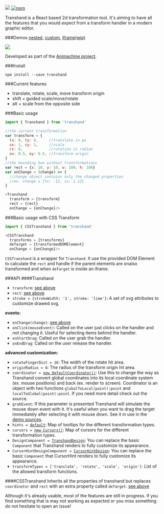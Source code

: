 ![](https://img.shields.io/badge/status-beta-orange.svg?style=flat-square) [![npm](https://img.shields.io/npm/dm/transhand.svg?style=flat-square)](https://www.npmjs.com/package/transhand)

Transhand is a React based 2d transformation tool. It's aiming to have all the features that you would expect from a transform handler in a modern graphic editor.

###Demos
[nested](http://azazdeaz.github.io/transhand/nested/),
[custom](http://azazdeaz.github.io/transhand/custom/),
[iframe(wip)](http://azazdeaz.github.io/transhand/iframe/)

![](http://fat.gfycat.com/SilverExhaustedEquestrian.gif)

Developed as part of the [Animachine project](https://github.com/animachine/animachine).

###Install
```
npm install --save transhand
```

###Current features
- translate, rotate, scale, move transform origin
- shift + guided scale/move/rotate
- alt + scale from the opposite side


###Basic usage
```javascript
import { Transhand } from 'transhand'

//the current transformation
var transform = {
  tx: 0, ty: 0,     //translate in px
  sx: 1, sy: 1,     //scale
  rz: 0,            //rotation in radian
  ox: 0.5, oy: 0.5, //transform origin
}
//the bounding box without transformations
var rect = {x: 10, y: 10, w: 100, h: 100}
var onChange = (change) => {
  //change object contains only the changed properties
  //ex. change = {tx: -12, sx: 1.12}
}

<Transhand
  transform = {transform}
  rect = {rect}
  onChange = {onChange}/>
```

###Basic usage with CSS Transform
```javascript
import { CSSTranshand } from 'transhand'

<CSSTranshand
  transforms = {transforms}
  deTarget = {transformedDOMElement}
  onChange = {onChange}/>
```
```CSSTranshand``` is a wrapper for ```Transhand```. It use the provided DOM Element to calculate the ```rect``` and handle if the parent elements are onalso transformed and when ```deTarget``` is inside an iframe.

###API
####Transhand
 - ```transform```: [see above](#basic-usage)
 - ```rect```: [see above](#basic-usage)
 - ```stroke = {strokeWidth: '1', stroke: 'lime'}```:  A set of svg attributes to customize drawed svg.

**events:**
 - ```onChange(change)```: [see above](#basic-usage)
 - ```onClick(mouseEvent)```: Called on the user just clicks on the handler and not changing it. Useful for selecting items behind the handler.
 - ```onStartDrag```: Called on the user grab the handler.
 - ```onEndDrag```: Called on the user release the handler. 

**advanced customization:**
 - ```rotateFingerDist = 16```: The width of the rotate hit area.
 - ```originRadius = 6```: The radius of the transform origin hit area.
 - ```coordinator = ```[```new DefaultCoordinator()```](src/DefaultCoordinator.js): Use this to change the way as Transhand convert global coordinates into its local coordinate system (ex. mouse positions) and back (ex. render to screen). Coordinator is an object with two functions ```globalToLocal(point):point``` and ```localToGlobal(point):point```.  If you need more detail check out the source.
 - ```grabEvent```:  If this parameter is presented Transhand will simulate the mouse down event with it. It's useful when you want to drag the target immediately after selecting it with mouse down. See it in use in the [demo sources](demo/src/nested/App.jsx).
 - ```hints = ```[```default```](src/Transhand.jsx#L67):  Map of tooltips for the different transformation types.  
 - ```cursors = ```[```new Cursors()```](src/Cursor.js):  Map of cursors for the different transformation types.
 - ```DesignComponent = ```[```TranshandDesign```](src/TranshandDesign.jsx):  You can replace the basic ```Component``` that Transhand renders to fully customize its appearance.
 - ```CursorHintDesignComponent = ```[```CursorHintDesign```](src/cursorHint/CursorHintDesign.jsx):  You can replace the basic ```Component``` that CursorHint renders to fully customize its appearance.
 - ```transformTypes = ['translate', 'rotate', 'scale', 'origin']```: List of the allowed transform functions.

####CSSTranshand
  Inherits all the properties of transhand but replaces ```coordinator``` and ```rect```  with an extra property called ```deTarget```.  [see above](#basic-usage-with-css-transform)
 
Although it's already usable, most of the features are still in progress. If you find something that is may not working as expected or you miss something do not hesitate to open an issue!
